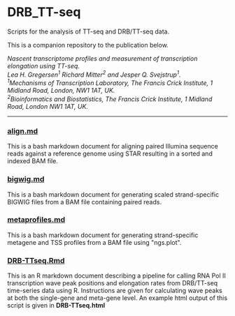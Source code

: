 # DRB_TT-seq

Scripts for the analysis of TT-seq and DRB/TT-seq data.

This is a companion repository to the publication below.  

*Nascent transcriptome profiles and measurement of transcription elongation using TT-seq.*<br>
*Lea H. Gregersen<sup>1</sup> Richard Mitter<sup>2</sup> and Jesper Q. Svejstrup<sup>1</sup>.*<br>
*<sup>1</sup>Mechanisms of Transcription Laboratory, The Francis Crick Institute, 1 Midland Road, London, NW1 1AT, UK.*<br>
*<sup>2</sup>Bioinformatics and Biostatistics, The Francis Crick Institute, 1 Midland Road, London NW1 1AT, UK.*<br>

---

### [align.md](https://github.com/crickbabs/DRB_TT-seq/blob/master/align.md)
This is a bash markdown document for aligning paired Illumina sequence reads against a reference genome using STAR resulting in a sorted and indexed BAM file.

### [bigwig.md](https://github.com/crickbabs/DRB_TT-seq/blob/master/bigwig.md)
This is a bash markdown document for generating scaled strand-specific BIGWIG files from a BAM file containing paired reads.

### [metaprofiles.md](https://github.com/crickbabs/DRB_TT-seq/blob/master/metaprofiles.md)
This is a bash markdown document for generating strand-specific metagene and TSS profiles from a BAM file using "ngs.plot".

### [DRB-TTseq.Rmd](https://github.com/crickbabs/DRB_TT-seq/blob/master/DRB-TTseq.md)
This is an R markdown document describing a pipeline for calling RNA Pol II transcription wave peak positions and elongation rates from DRB/TT-seq time-series data using R.  Instructions are given for calculating wave peaks at both the single-gene and meta-gene level.  An example html output of this script is given in **DRB-TTseq.html**
